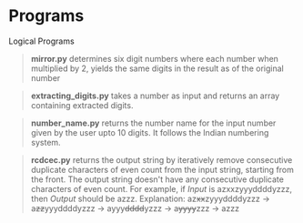 # Programs
Logical Programs

> **mirror.py** determines six digit numbers where each number when multiplied by 2, yields the same digits in the result as of the original number

> **extracting_digits.py** takes a number as input and returns an array containing extracted digits.

> **number_name.py** returns the number name for the input number given by the user upto 10 digits. It follows the Indian numbering system. 

> **rcdcec.py** returns the output string by iteratively remove consecutive duplicate characters of even count from the input string, starting from the front. The output string doesn't have any consecutive duplicate characters of even count. For example, if _Input_ is  azxxzyyyddddyzzz, then _Output_ should be azzz. Explanation: az~~xx~~zyyyddddyzzz -> a~~zz~~yyyddddyzzz -> ayyy~~dddd~~yzzz -> a~~yyyy~~zzz -> azzz

